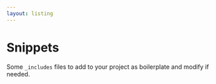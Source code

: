 ```yaml
---
layout: listing
---
```

# Snippets

Some  `_includes` files to add to your project as boilerplate and modify if needed.
